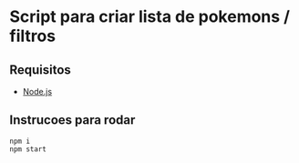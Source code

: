 # Script para criar lista de pokemons / filtros

## Requisitos
- [Node.js](https://nodejs.org/en/download/)

## Instrucoes para rodar
```shell
npm i
npm start
```

